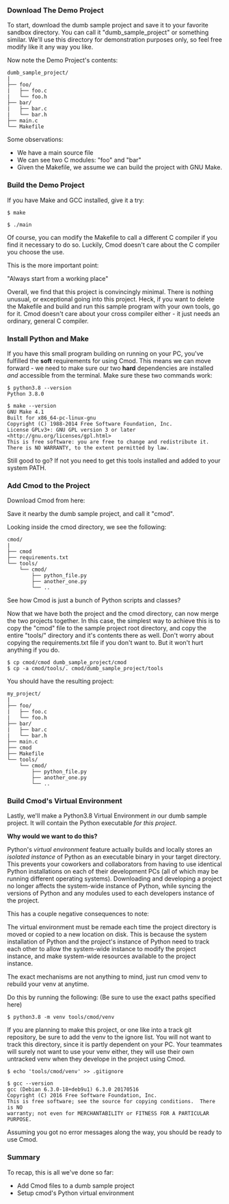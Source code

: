
### Download The Demo Project

To start, download the dumb sample project and save it to your favorite sandbox directory. You can call it "dumb_sample_project" or something similar. We'll use this directory for demonstration purposes only, so feel free modify like it any way you like.

Now note the Demo Project's contents:
```text
dumb_sample_project/
|
├── foo/
|   ├── foo.c
|   └── foo.h
├── bar/
|   ├── bar.c
|   └── bar.h
├── main.c
└── Makefile
```
Some observations:
- We have a main source file
- We can see two C modules: "foo" and "bar"
- Given the Makefile, we assume we can build the project with GNU Make.

### Build the Demo Project

If you have Make and GCC installed, give it a try:
```text
$ make
```

```text
$ ./main
```

Of course, you can modify the Makefile to call a different C compiler if you find it necessary to do so. Luckily, Cmod doesn't care about the C compiler you choose the use.

This is the more important point:

"Always start from a working place"

Overall, we find that this project is convincingly minimal. There is nothing unusual, or exceptional going into this project. Heck, if you want to delete the Makefile and build and run this sample program with your own tools, go for it. Cmod doesn't care about your cross compiler either - it just needs an ordinary, general C compiler.

### Install Python and Make

If you have this small program building on running on your PC, you've fulfilled the **soft** requirements for using Cmod.
This means we can move forward - we need to make sure our two **hard** dependencies are installed *and* accessible from the terminal. Make sure these two commands work:

```shell
$ python3.8 --version
Python 3.8.0
```

```shell
$ make --version
GNU Make 4.1
Built for x86_64-pc-linux-gnu
Copyright (C) 1988-2014 Free Software Foundation, Inc.
License GPLv3+: GNU GPL version 3 or later <http://gnu.org/licenses/gpl.html>
This is free software: you are free to change and redistribute it.
There is NO WARRANTY, to the extent permitted by law.
```
Still good to go? If not you need to get this tools installed and added to your system PATH.

### Add Cmod to the Project

Download Cmod from here:

Save it nearby the dumb sample project, and call it "cmod".

Looking inside the cmod directory, we see the following:
```text
cmod/
|
├── cmod
├── requirements.txt
└── tools/
    └── cmod/
        ├── python_file.py
        ├── another_one.py
        └── ..
```
See how Cmod is just a bunch of Python scripts and classes?

Now that we have both the project and the cmod directory, can now merge the two projects together. In this case, the simplest way to achieve this is to copy the "cmod" file to the sample project root directory, and copy the entire "tools/" directory and it's contents there as well. Don't worry about copying the requirements.txt file if you don't want to. But it won't hurt anything if you do.

```shell
$ cp cmod/cmod dumb_sample_project/cmod
$ cp -a cmod/tools/. cmod/dumb_sample_project/tools
```

You should have the resulting project:
```text
my_project/
|
├── foo/
|   ├── foo.c
|   └── foo.h
├── bar/
|   ├── bar.c
|   └── bar.h
├── main.c
├── cmod
├── Makefile
└── tools/
    └── cmod/
        ├── python_file.py
        ├── another_one.py
        └── ..
```

### Build Cmod's Virtual Environment

Lastly, we'll make a Python3.8 Virtual Environment *in* our dumb sample project. It will contain the Python executable *for this project*.

**Why would we want to do this?**

Python's *virtual environment* feature actually builds and locally stores an *isolated instance* of Python as an executable binary in your target directory. This prevents your coworkers and collaborators from having to use identical Python installations on each of their development PCs (all of which may be running different operating systems). Downloading and developing a project no longer affects the system-wide instance of Python, while syncing the versions of Python and any modules used to each developers instance of the project.

This has a couple negative consequences to note:

The virtual environment must be remade each time the project directory is moved or copied to a new location on disk. This is because the system installation of Python and the project's instance of Python need to track each other to allow the system-wide instance to modify the project instance, and make system-wide resources available to the project instance.

The exact mechanisms are not anything to mind, just run cmod venv to rebuild your venv at anytime.

Do this by running the following: (Be sure to use the exact paths specified here)
```shell
$ python3.8 -m venv tools/cmod/venv
```

If you are planning to make this project, or one like into a track git repository, be sure to add the venv to the ignore list. You will not want to track this directory, since it is partly dependent on your PC. Your teammates will surely not want to use your venv either, they will use their own untracked venv when they develope in the project using Cmod.

```shell
$ echo 'tools/cmod/venv' >> .gitignore
```

```shell
$ gcc --version
gcc (Debian 6.3.0-18+deb9u1) 6.3.0 20170516
Copyright (C) 2016 Free Software Foundation, Inc.
This is free software; see the source for copying conditions.  There is NO
warranty; not even for MERCHANTABILITY or FITNESS FOR A PARTICULAR PURPOSE.
```

Assuming you got no error messages along the way, you should be ready to use Cmod.

### Summary

To recap, this is all we've done so far:

- Add Cmod files to a dumb sample project
- Setup cmod's Python virtual environment
